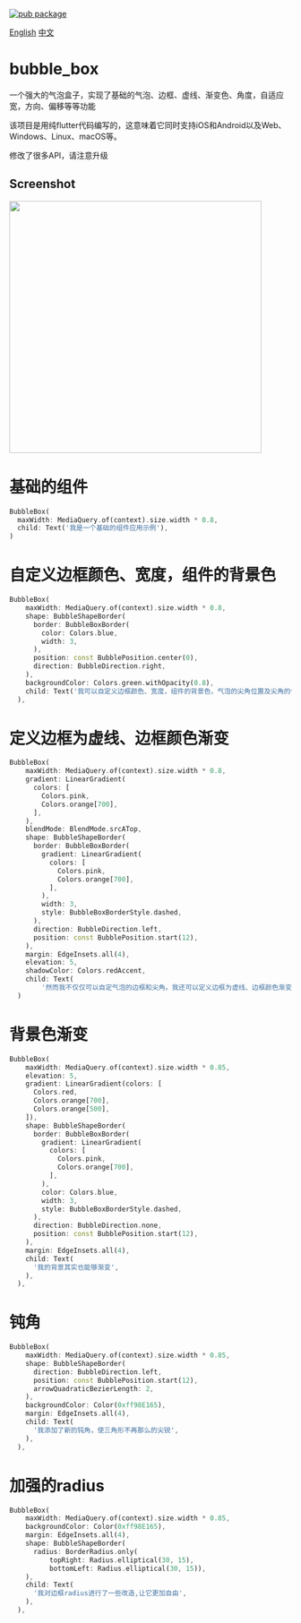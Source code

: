 [![pub package](https://img.shields.io/badge/pub-v0.5.2-blue.svg)](https://pub.dev/packages/bubble_box)

[English](https://pub.dev/packages/bubble_box) [中文](https://github.com/yixiaco/bubble_box/blob/master/README_zh.md)
# bubble_box

一个强大的气泡盒子，实现了基础的气泡、边框、虚线、渐变色、角度，自适应宽，方向、偏移等等功能

该项目是用纯flutter代码编写的，这意味着它同时支持iOS和Android以及Web、Windows、Linux、macOS等。

修改了很多API，请注意升级
## Screenshot
<img src="https://raw.githubusercontent.com/yixiaco/bubble_box/master/01.png" style="width:450px" >

# 基础的组件
```dart
BubbleBox(
  maxWidth: MediaQuery.of(context).size.width * 0.8,
  child: Text('我是一个基础的组件应用示例'),
)
```

# 自定义边框颜色、宽度，组件的背景色
```dart
BubbleBox(
    maxWidth: MediaQuery.of(context).size.width * 0.8,
    shape: BubbleShapeBorder(
      border: BubbleBoxBorder(
        color: Colors.blue,
        width: 3,
      ),
      position: const BubblePosition.center(0),
      direction: BubbleDirection.right,
    ),
    backgroundColor: Colors.green.withOpacity(0.8),
    child: Text('我可以自定义边框颜色、宽度，组件的背景色，气泡的尖角位置及尖角的偏移'),
  ),
```

# 定义边框为虚线、边框颜色渐变
```dart
BubbleBox(
    maxWidth: MediaQuery.of(context).size.width * 0.8,
    gradient: LinearGradient(
      colors: [
        Colors.pink,
        Colors.orange[700],
      ],
    ),
    blendMode: BlendMode.srcATop,
    shape: BubbleShapeBorder(
      border: BubbleBoxBorder(
        gradient: LinearGradient(
          colors: [
            Colors.pink,
            Colors.orange[700],
          ],
        ),
        width: 3,
        style: BubbleBoxBorderStyle.dashed,
      ),
      direction: BubbleDirection.left,
      position: const BubblePosition.start(12),
    ),
    margin: EdgeInsets.all(4),
    elevation: 5,
    shadowColor: Colors.redAccent,
    child: Text(
        '然而我不仅仅可以自定气泡的边框和尖角。我还可以定义边框为虚线、边框颜色渐变。\n我对内容是自适应的，不需要设置宽高，当然，你可以限制组件的最大宽高。\n我的内容也可以渐变色。\n此外，你可能需要一些阴影,阴影可能也需要一些自己的颜色。'),
  )
```

#  背景色渐变
```dart
BubbleBox(
    maxWidth: MediaQuery.of(context).size.width * 0.85,
    elevation: 5,
    gradient: LinearGradient(colors: [
      Colors.red,
      Colors.orange[700],
      Colors.orange[500],
    ]),
    shape: BubbleShapeBorder(
      border: BubbleBoxBorder(
        gradient: LinearGradient(
          colors: [
            Colors.pink,
            Colors.orange[700],
          ],
        ),
        color: Colors.blue,
        width: 3,
        style: BubbleBoxBorderStyle.dashed,
      ),
      direction: BubbleDirection.none,
      position: const BubblePosition.start(12),
    ),
    margin: EdgeInsets.all(4),
    child: Text(
      '我的背景其实也能够渐变',
    ),
  ),
```

# 钝角
```dart
BubbleBox(
    maxWidth: MediaQuery.of(context).size.width * 0.85,
    shape: BubbleShapeBorder(
      direction: BubbleDirection.left,
      position: const BubblePosition.start(12),
      arrowQuadraticBezierLength: 2,
    ),
    backgroundColor: Color(0xff98E165),
    margin: EdgeInsets.all(4),
    child: Text(
      '我添加了新的钝角，使三角形不再那么的尖锐',
    ),
  ),
```

# 加强的radius
```dart
BubbleBox(
    maxWidth: MediaQuery.of(context).size.width * 0.85,
    backgroundColor: Color(0xff98E165),
    margin: EdgeInsets.all(4),
    shape: BubbleShapeBorder(
      radius: BorderRadius.only(
          topRight: Radius.elliptical(30, 15),
          bottomLeft: Radius.elliptical(30, 15)),
    ),
    child: Text(
      '我对边框radius进行了一些改造,让它更加自由',
    ),
  ),
```